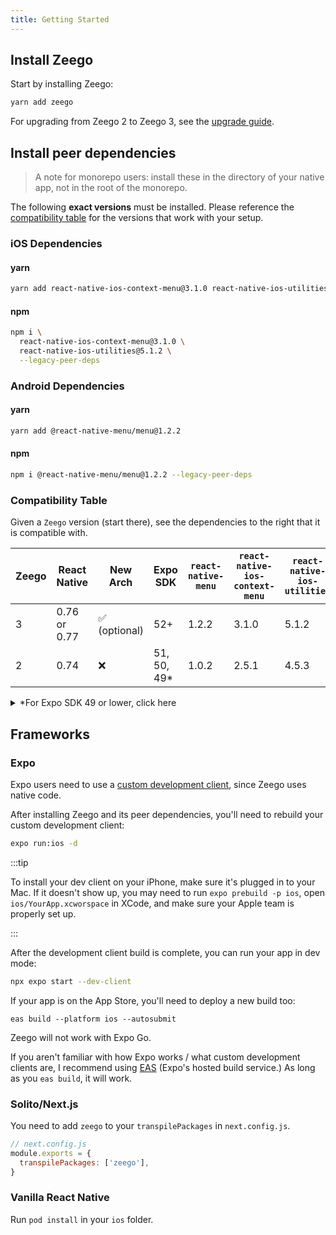 ```yaml
---
title: Getting Started
---
```


<!-- <img src="/img/install.svg" alt="yarn add zeego" style={{ borderRadius: '16px' }} /> -->

## Install Zeego

Start by installing Zeego:

```sh
yarn add zeego
```

For upgrading from Zeego 2 to Zeego 3, see the [upgrade guide](https://github.com/nandorojo/zeego/releases/tag/v3.0.0).

## Install peer dependencies

> A note for monorepo users: install these in the directory of your native app, not in the root of the monorepo.

The following **exact versions** must be installed. Please reference the [compatibility table](#compatibility-table) for the versions that work with your setup.

### iOS Dependencies

#### yarn

```sh
yarn add react-native-ios-context-menu@3.1.0 react-native-ios-utilities@5.1.2
```

#### npm

```sh
npm i \
  react-native-ios-context-menu@3.1.0 \
  react-native-ios-utilities@5.1.2 \
  --legacy-peer-deps
```

### Android Dependencies

#### yarn

```sh
yarn add @react-native-menu/menu@1.2.2
```

#### npm

```sh
npm i @react-native-menu/menu@1.2.2 --legacy-peer-deps
```

### Compatibility Table

Given a `Zeego` version (start there), see the dependencies to the right that it is compatible with.

| Zeego | React Native | New Arch      | Expo SDK     | `react-native-menu` | `react-native-ios-context-menu` | `react-native-ios-utilities` |
| ----- | ------------ | ------------- | ------------ | ------------------- | ------------------------------- | ---------------------------- |
| 3     | 0.76 or 0.77 | ✅ (optional) | 52+          | 1.2.2               | 3.1.0                           | 5.1.2                        |
| 2     | 0.74         | ❌            | 51, 50, 49\* | 1.0.2               | 2.5.1                           | 4.5.3                        |

<details>
<summary>*For Expo SDK 49 or lower, click here</summary>

If you're using an older version Expo Development Client, there are some additional steps:

```yarn
npx expo install expo-build-properties
```

Next, add this to your app config's plugins array:

```js
export default {
  plugins: [
    [
      'expo-build-properties',
      {
        android: {
          // these values were tested with Expo SDK 48
          compileSdkVersion: 33,
          targetSdkVersion: 33,
          minSdkVersion: 23,
          buildToolsVersion: '33.0.0',
          kotlinVersion: '1.6.20',
        },
      },
    ],
  ],
}
```

If you know your way around these, you may be able to adjust them. But if you get an error related to `react-native-menu` when building, please reference these properties.

</details>

## Frameworks

### Expo

Expo users need to use a [custom development client](https://blog.expo.dev/introducing-custom-development-clients-5a2c79a9ddf8), since Zeego uses native code.

After installing Zeego and its peer dependencies, you'll need to rebuild your custom development client:

```bash
expo run:ios -d
```

:::tip

To install your dev client on your iPhone, make sure it's plugged in to your Mac. If it doesn't show up, you may need to run `expo prebuild -p ios`, open `ios/YourApp.xcworspace` in XCode, and make sure your Apple team is properly set up.

:::

After the development client build is complete, you can run your app in dev mode:

```bash
npx expo start --dev-client
```

If your app is on the App Store, you'll need to deploy a new build too:

```
eas build --platform ios --autosubmit
```

Zeego will not work with Expo Go.

If you aren't familiar with how Expo works / what custom development clients are, I recommend using [EAS](https://expo.dev/eas) (Expo's hosted build service.) As long as you `eas build`, it will work.

### Solito/Next.js

You need to add `zeego` to your `transpilePackages` in `next.config.js`.

```js
// next.config.js
module.exports = {
  transpilePackages: ['zeego'],
}
```

### Vanilla React Native

Run `pod install` in your `ios` folder.

